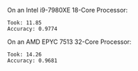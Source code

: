 

On an Intel i9-7980XE 18-Core Processor:
```
Took: 11.85
Accuracy: 0.9774
```
On an AMD EPYC 7513 32-Core Processor:
```
Took: 14.26
Accuracy: 0.9681
```

